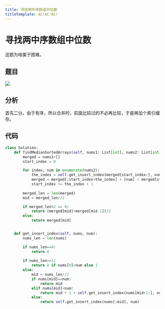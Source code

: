 ```yaml
---
title: 寻找两中序数组中位数
titleTemplate: AC!AC!AC!
---
```


# 寻找两中序数组中位数

这题为啥属于困难。

## 题目

[![](https://s1.ax1x.com/2022/08/16/vwUcqI.png)](https://leetcode.cn/problems/median-of-two-sorted-arrays/description/)


## 分析

首先二分。由于有序，所以合并时，前面比较过的不必再比较，于是再加个索引缓存。

## 代码

```python
class Solution:
    def findMedianSortedArrays(self, nums1: List[int], nums2: List[int]) -> float:
        merged = nums1+[]
        start_index = 0

        for index, num in enumerate(nums2):
            the_index = self.get_insert_index(merged[start_index:], num)
            merged = merged[:start_index+the_index] + [num] + merged[start_index+the_index:]
            start_index += the_index + 1
        
        merged_len = len(merged)
        mid = merged_len//2

        if merged_len%2 == 0:
            return (merged[mid]+merged[mid-1])/2
        else:
            return merged[mid]


    def get_insert_index(self, nums, num):
        nums_len = len(nums)

        if nums_len==0:
            return 0
            
        if nums_len==1:
            return 0 if nums[0]>num else 1
        else:
            mid = nums_len//2
            if nums[mid]==num:
                return mid
            elif nums[mid]<num:
                return mid + 1 + self.get_insert_index(nums[mid+1:], num)
            else:
                return self.get_insert_index(nums[:mid], num)
```